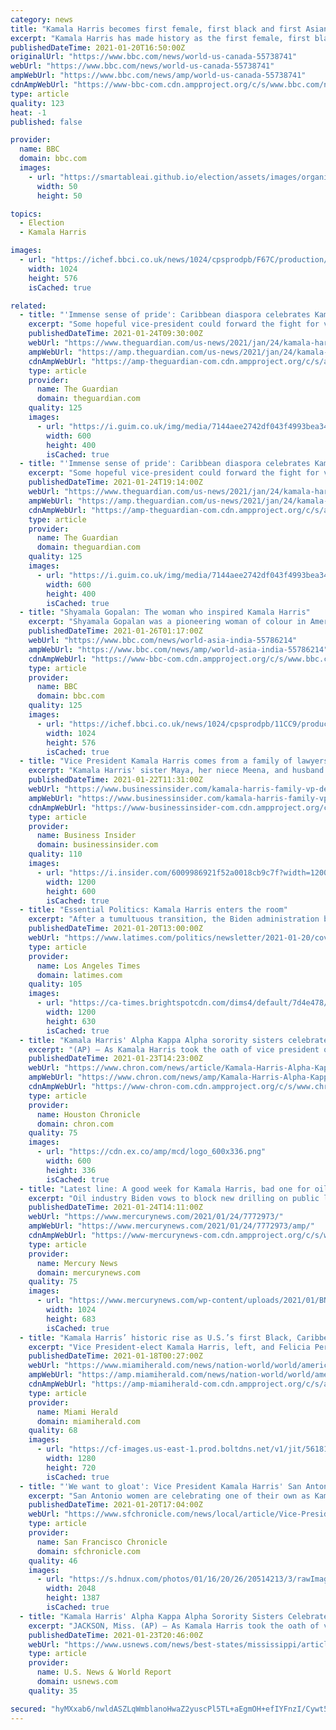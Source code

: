 ```yaml
---
category: news
title: "Kamala Harris becomes first female, first black and first Asian-American VP"
excerpt: "Kamala Harris has made history as the first female, first black and first Asian-American US vice-president. She was sworn i. Ms Harris, who is of Indian-Jamaican heritage, initially ran for the Democratic nomination."
publishedDateTime: 2021-01-20T16:50:00Z
originalUrl: "https://www.bbc.com/news/world-us-canada-55738741"
webUrl: "https://www.bbc.com/news/world-us-canada-55738741"
ampWebUrl: "https://www.bbc.com/news/amp/world-us-canada-55738741"
cdnAmpWebUrl: "https://www-bbc-com.cdn.ampproject.org/c/s/www.bbc.com/news/amp/world-us-canada-55738741"
type: article
quality: 123
heat: -1
published: false

provider:
  name: BBC
  domain: bbc.com
  images:
    - url: "https://smartableai.github.io/election/assets/images/organizations/bbc.com-50x50.jpg"
      width: 50
      height: 50

topics:
  - Election
  - Kamala Harris

images:
  - url: "https://ichef.bbci.co.uk/news/1024/cpsprodpb/F67C/production/_116600136_mediaitem116600135.jpg"
    width: 1024
    height: 576
    isCached: true

related:
  - title: "'Immense sense of pride': Caribbean diaspora celebrates Kamala Harris"
    excerpt: "Some hopeful vice-president could forward the fight for voting rights of the more than 4 million American citizens living in US territories who can’t vote"
    publishedDateTime: 2021-01-24T09:30:00Z
    webUrl: "https://www.theguardian.com/us-news/2021/jan/24/kamala-harris-caribbean-diaspora-celebrates-vice-president?share=facebook"
    ampWebUrl: "https://amp.theguardian.com/us-news/2021/jan/24/kamala-harris-caribbean-diaspora-celebrates-vice-president"
    cdnAmpWebUrl: "https://amp-theguardian-com.cdn.ampproject.org/c/s/amp.theguardian.com/us-news/2021/jan/24/kamala-harris-caribbean-diaspora-celebrates-vice-president"
    type: article
    provider:
      name: The Guardian
      domain: theguardian.com
    quality: 125
    images:
      - url: "https://i.guim.co.uk/img/media/7144aee2742df043f4993bea3400e2a699bd1264/0_0_5050_3367/master/5050.jpg?width=300&quality=45&auto=format&fit=max&dpr=2&s=c34e25ce6c4c479e599e24fa93360304"
        width: 600
        height: 400
        isCached: true
  - title: "'Immense sense of pride': Caribbean diaspora celebrates Kamala Harris"
    excerpt: "Some hopeful vice-president could forward the fight for voting rights of the more than 4 million American citizens living in US territories who can’t vote"
    publishedDateTime: 2021-01-24T19:14:00Z
    webUrl: "https://www.theguardian.com/us-news/2021/jan/24/kamala-harris-caribbean-diaspora-celebrates-vice-president"
    ampWebUrl: "https://amp.theguardian.com/us-news/2021/jan/24/kamala-harris-caribbean-diaspora-celebrates-vice-president"
    cdnAmpWebUrl: "https://amp-theguardian-com.cdn.ampproject.org/c/s/amp.theguardian.com/us-news/2021/jan/24/kamala-harris-caribbean-diaspora-celebrates-vice-president"
    type: article
    provider:
      name: The Guardian
      domain: theguardian.com
    quality: 125
    images:
      - url: "https://i.guim.co.uk/img/media/7144aee2742df043f4993bea3400e2a699bd1264/0_0_5050_3367/master/5050.jpg?width=300&quality=45&auto=format&fit=max&dpr=2&s=c34e25ce6c4c479e599e24fa93360304"
        width: 600
        height: 400
        isCached: true
  - title: "Shyamala Gopalan: The woman who inspired Kamala Harris"
    excerpt: "Shyamala Gopalan was a pioneering woman of colour in America, a scientist and an activist. She was also Vice-President Kamala Harris's mother and her \"greatest influence\". Geeta Pandey in Delhi and Vineet Khare in Washington DC look at her life."
    publishedDateTime: 2021-01-26T01:17:00Z
    webUrl: "https://www.bbc.com/news/world-asia-india-55786214"
    ampWebUrl: "https://www.bbc.com/news/amp/world-asia-india-55786214"
    cdnAmpWebUrl: "https://www-bbc-com.cdn.ampproject.org/c/s/www.bbc.com/news/amp/world-asia-india-55786214"
    type: article
    provider:
      name: BBC
      domain: bbc.com
    quality: 125
    images:
      - url: "https://ichef.bbci.co.uk/news/1024/cpsprodpb/11CC9/production/_116650927_shyamala-with-toddler.jpg"
        width: 1024
        height: 576
        isCached: true
  - title: "Vice President Kamala Harris comes from a family of lawyers and Stanford graduates. Meet the family."
    excerpt: "Kamala Harris' sister Maya, her niece Meena, and husband Douglas are by her side as she enters the oval office as the first female VP."
    publishedDateTime: 2021-01-22T11:31:00Z
    webUrl: "https://www.businessinsider.com/kamala-harris-family-vp-democratic-candidate-2020-8"
    ampWebUrl: "https://www.businessinsider.com/kamala-harris-family-vp-democratic-candidate-2020-8?amp"
    cdnAmpWebUrl: "https://www-businessinsider-com.cdn.ampproject.org/c/s/www.businessinsider.com/kamala-harris-family-vp-democratic-candidate-2020-8?amp"
    type: article
    provider:
      name: Business Insider
      domain: businessinsider.com
    quality: 110
    images:
      - url: "https://i.insider.com/6009986921f52a0018cb9c7f?width=1200&format=jpeg"
        width: 1200
        height: 600
        isCached: true
  - title: "Essential Politics: Kamala Harris enters the room"
    excerpt: "After a tumultuous transition, the Biden administration begins today, and with it a new effort from the Los Angeles Times to cover a historic administration."
    publishedDateTime: 2021-01-20T13:00:00Z
    webUrl: "https://www.latimes.com/politics/newsletter/2021-01-20/covering-kamala-harris-inauguration-essential-politics"
    type: article
    provider:
      name: Los Angeles Times
      domain: latimes.com
    quality: 105
    images:
      - url: "https://ca-times.brightspotcdn.com/dims4/default/7d4e478/2147483647/strip/true/crop/3600x1890+0+255/resize/1200x630!/quality/90/?url=https%3A%2F%2Fcalifornia-times-brightspot.s3.amazonaws.com%2F07%2F66%2Ffa3e45684358a73da70e94c53114%2Fkamalaharris-horizontal.jpg"
        width: 1200
        height: 630
        isCached: true
  - title: "Kamala Harris' Alpha Kappa Alpha sorority sisters celebrate"
    excerpt: "(AP) — As Kamala Harris took the oath of vice president on Wednesday, her Alpha Kappa Alpha Sorority Inc. sisters across Mississippi celebrated the historic moment. AKA South Eastern Director Mitzi Dease Paige said that many members were “tickled pink and green” to see the first woman of color become vice president."
    publishedDateTime: 2021-01-23T14:23:00Z
    webUrl: "https://www.chron.com/news/article/Kamala-Harris-Alpha-Kappa-Alpha-sorority-sisters-15892973.php"
    ampWebUrl: "https://www.chron.com/news/amp/Kamala-Harris-Alpha-Kappa-Alpha-sorority-sisters-15892973.php"
    cdnAmpWebUrl: "https://www-chron-com.cdn.ampproject.org/c/s/www.chron.com/news/amp/Kamala-Harris-Alpha-Kappa-Alpha-sorority-sisters-15892973.php"
    type: article
    provider:
      name: Houston Chronicle
      domain: chron.com
    quality: 75
    images:
      - url: "https://cdn.ex.co/amp/mcd/logo_600x336.png"
        width: 600
        height: 336
        isCached: true
  - title: "Latest line: A good week for Kamala Harris, bad one for oil industry"
    excerpt: "Oil industry Biden vows to block new drilling on public lands across the West, crack down on pollution and greenhouse emissions, and push former industry lobbyists out of government jobs. Alex Padilla Former California secretary of state is sworn in as the state’s first Latino U."
    publishedDateTime: 2021-01-24T14:11:00Z
    webUrl: "https://www.mercurynews.com/2021/01/24/7772973/"
    ampWebUrl: "https://www.mercurynews.com/2021/01/24/7772973/amp/"
    cdnAmpWebUrl: "https://www-mercurynews-com.cdn.ampproject.org/c/s/www.mercurynews.com/2021/01/24/7772973/amp/"
    type: article
    provider:
      name: Mercury News
      domain: mercurynews.com
    quality: 75
    images:
      - url: "https://www.mercurynews.com/wp-content/uploads/2021/01/BNG-SWEARIN-0121-010.jpg?w=1024&h=683"
        width: 1024
        height: 683
        isCached: true
  - title: "Kamala Harris’ historic rise as U.S.’s first Black, Caribbean-American VP celebrated"
    excerpt: "Vice President-elect Kamala Harris, left, and Felicia Persaud, a long-time Caribbean activist during a virtual celebration of Harris’ historic rise ahead of Jan. 20, 2021 inauguration of U.S. President-elect Joe Biden. Courtesy of Invest Caribbean ..."
    publishedDateTime: 2021-01-18T00:27:00Z
    webUrl: "https://www.miamiherald.com/news/nation-world/world/americas/article248570295.html"
    ampWebUrl: "https://amp.miamiherald.com/news/nation-world/world/americas/article248570295.html"
    cdnAmpWebUrl: "https://amp-miamiherald-com.cdn.ampproject.org/c/s/amp.miamiherald.com/news/nation-world/world/americas/article248570295.html"
    type: article
    provider:
      name: Miami Herald
      domain: miamiherald.com
    quality: 68
    images:
      - url: "https://cf-images.us-east-1.prod.boltdns.net/v1/jit/5618154292001/b8753f86-34a9-4c52-89ea-a78119ef3e12/main/1280x720/24s960ms/match/image.jpg"
        width: 1280
        height: 720
        isCached: true
  - title: "'We want to gloat': Vice President Kamala Harris' San Antonio sorority sisters celebrate"
    excerpt: "San Antonio women are celebrating one of their own as Kamala Harris becomes the first woman of color to be inaugurated as vice president of the United States."
    publishedDateTime: 2021-01-20T17:04:00Z
    webUrl: "https://www.sfchronicle.com/news/local/article/Vice-President-Kamala-Harris-alpha-kappa-alpha-15884703.php"
    type: article
    provider:
      name: San Francisco Chronicle
      domain: sfchronicle.com
    quality: 46
    images:
      - url: "https://s.hdnux.com/photos/01/16/20/26/20514213/3/rawImage.jpg"
        width: 2048
        height: 1387
        isCached: true
  - title: "Kamala Harris' Alpha Kappa Alpha Sorority Sisters Celebrate"
    excerpt: "JACKSON, Miss. (AP) — As Kamala Harris took the oath of vice president on Wednesday, her Alpha Kappa Alpha Sorority Inc. sisters across Mississippi celebrated the historic moment."
    publishedDateTime: 2021-01-23T20:46:00Z
    webUrl: "https://www.usnews.com/news/best-states/mississippi/articles/2021-01-23/kamala-harris-alpha-kappa-alpha-sorority-sisters-celebrate"
    type: article
    provider:
      name: U.S. News & World Report
      domain: usnews.com
    quality: 35

secured: "hyMXxab6/nwldASZLqWmblanoHwaZ2yuscPl5TL+aEgmOH+efIYFnzI/Cywt50Bg2gYpq5G/Ffsrqps3cyMJ7VwhPE6oZSzOFeaYE59LfdPydel3hevfmorU/h9GGgXJw16cY8BPtqx3tm7PCa7fLDD6co99aytvk/xSjsCpBBDJaEImkLukX2YImjac4V7V0HXXql3C0ZQSc/hf2d/oxNeVUQVeccOJtW7uuQPdGUO93IYdOFmAV5KktN0Kaz4r/Qjjxc9WsbzQOXFF3hBuWP7YTViT2C1cBUd6/F1Hb3YOrWXYTyBgbz8AKZpaSlbIn5ixHwgkJ5jIEsvCytIhMIisMfMw9iefPYu+dCQPniY=;JJKV222w95GrNIcIy0916Q=="
---
```


